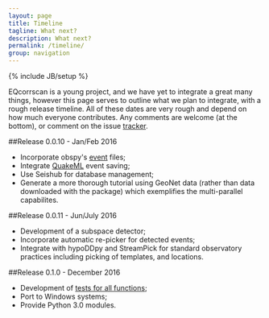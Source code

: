 ```yaml
---
layout: page
title: Timeline
tagline: What next?
description: What next?
permalink: /timeline/
group: navigation
---
```

{% include JB/setup %}

EQcorrscan is a young project, and we have yet to integrate a great many things,
however this page serves to outline what we plan to integrate, with a rough
release timeline.  All of these dates are very rough and depend on how much
everyone contributes.  Any comments are welcome (at the bottom), or comment
on the issue [tracker](https://github.com/calum-chamberlain/EQcorrscan/issues/3).

##Release 0.0.10 - Jan/Feb 2016
* Incorporate obspy's
[event](https://docs.obspy.org/packages/autogen/obspy.core.event.html) files;
* Integrate
[QuakeML](https://github.com/calum-chamberlain/EQcorrscan/issues/23) event saving;
* Use Seishub for database management;
* Generate a more thorough tutorial using GeoNet data (rather than data downloaded
  with the package) which exemplifies the multi-parallel capabilites.

##Release 0.0.11 - Jun/July 2016
* Development of a subspace detector;
* Incorporate automatic re-picker for detected events;
* Integrate with hypoDDpy and StreamPick for standard observatory
practices including picking of templates, and locations.

##Release 0.1.0 - December 2016
* Development of [tests for all functions](https://github.com/calum-chamberlain/EQcorrscan/issues/11);
* Port to Windows systems;
* Provide Python 3.0 modules.

<!-- {% include JB/comments %} -->
